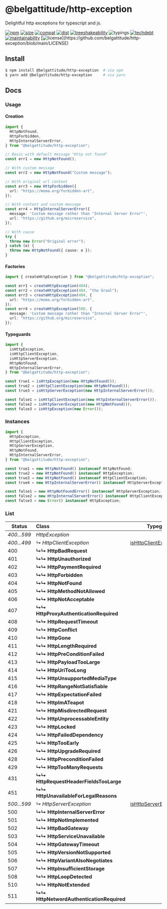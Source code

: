 # @belgattitude/http-exception

Delightful http exceptions for typescript and js.

[![npm](https://img.shields.io/npm/v/@belgattitude/http-exception?style=for-the-badge&labelColor=222)](https://www.npmjs.com/package/@belgattitude/http-exception)
[![size](https://img.shields.io/bundlephobia/minzip/@belgattitude/http-exception@latest?label=MinGZIP&style=for-the-badge&labelColor=333&color=informational)](https://bundlephobia.com/package/@belgattitude/http-exception@latest)
[![compat](https://img.shields.io/static/v1?label=Browser&message=>0.25%&logo=googlechrome&style=for-the-badge&labelColor=333&color=informational)](https://github.com/belgattitude/http-exception/blob/main/packages/http-exception/babel.config.json)
[![dist](https://img.shields.io/static/v1?label=&message=cjs|esm&logo=Node.JS&style=for-the-badge&labelColor=333&color=informational)](https://github.com/belgattitude/http-exception/blob/main/packages/http-exception/package.json)
[![treeshakeability](https://img.shields.io/static/v1?label=&message=treeshake&logo=webpack&style=for-the-badge&labelColor=333&color=informational)](https://github.com/belgattitude/http-exception/blob/main/packages/http-exception/.size-limit.cjs)
![typings](https://img.shields.io/static/v1?label=typings&message=4.0%2B&logo=typescript&style=for-the-badge&labelColor=333&color=informational)
[![techdebt](https://img.shields.io/codeclimate/tech-debt/belgattitude/http-exception?label=TechDebt&logo=code-climate&style=for-the-badge&labelColor=444)](https://codeclimate.com/github/belgattitude/http-exception)
[![maintainability](https://img.shields.io/codeclimate/maintainability/belgattitude/http-exception?label=Maintainability&logo=code-climate&style=for-the-badge&labelColor=444)](https://codeclimate.com/github/belgattitude/http-exception)
[![license](https://img.shields.io/npm/l/@belgattitude/http-exception?style=for-the-badge&labelColor=333")](https://github.com/belgattitude/http-exception/blob/main/LICENSE)

## Install

```bash
$ npm install @belgattitude/http-exception  # via npm
$ yarn add @belgattitude/http-exception     # via yarn
```

## Docs

### Usage

#### Creation

```typescript
import {
  HttpNotFound,
  HttpForbidden,
  HttpInternalServerError,
} from "@belgattitude/http-exception";

// Basic with default message "Http not found"
const err1 = new HttpNotFound();

// With custom message
const err2 = new HttpNotFound("Custom message");

// With original url context
const err3 = new HttpForbidden({
  url: "https://moma.org/forbidden-art",
});

// With context and custom message
const err4 = HttpInternalServerError({
  message: 'Custom message rather than "Internal Server Error"',
  url: "https://github.org/microservice",
});

// With cause
try {
  throw new Error("Original error");
} catch (e) {
  throw new HttpNotFound({ cause: e });
}
```

#### Factories

```typescript
import { createHttpException } from "@belgattitude/http-exception";

const err1 = createHttpException(404);
const err2 = createHttpException(404, "the Graal");
const err3 = createHttpException(404, {
  url: "https://moma.org/forbidden-art",
});
const err4 = createHttpException(500, {
  message: 'Custom message rather than "Internal Server Error"',
  url: "https://github.org/microservice",
});
```

#### Typeguards

```typescript
import {
  isHttpException,
  isHttpClientException,
  isHttpServerException,
  HttpNotFound,
  HttpInternalServerError,
} from "@belgattitude/http-exception";

const true1 = isHttpException(new HttpNotFound());
const true2 = isHttpClientException(new HttpNotFound());
const true3 = isHttpServerException(new HttpInternalServerError());

const false1 = isHttpClientException(new HttpInternalServerError());
const false2 = isHttpServerException(new HttpNotFound());
const false3 = isHttpException(new Error());
```

### Instances

```typescript
import {
  HttpException,
  HttpClientException,
  HttpServerException,
  HttpNotFound,
  HttpInternalServerError,
} from "@belgattitude/http-exception";

const true1 = new HttpNotFound() instanceof HttpNotFound;
const true2 = new HttpNotFound() instanceof HttpException;
const true3 = new HttpNotFound() instanceof HttpClientException;
const true4 = new HttpInternalServerError() instanceof HttpServerException;

const false1 = new HttpNotFoundError() instanceof HttpServerException;
const false2 = new HttpInternalServerError() instanceof HttpClientException;
const false3 = new Error() instanceof HttpException;
```

### List

| Status      | Class                                    | Typeguard                    | Docs                                                                                   |
| ----------- | :--------------------------------------- | ---------------------------- | -------------------------------------------------------------------------------------- |
| _400...599_ | _HttpException_                          |                              |                                                                                        |
| _400...499_ | _↳ HttpClientException_                  | [isHttpClientException(e)]() | [MDN](https://developer.mozilla.org/en-US/docs/Web/HTTP/Status#client_error_responses) |
| 400         | **↳↳ HttpBadRequest**                    |                              |                                                                                        |
| 401         | **↳↳ HttpUnauthorized**                  |                              |                                                                                        |
| 402         | **↳↳ HttpPaymentRequired**               |                              |                                                                                        |
| 403         | **↳↳ HttpForbidden**                     |                              |                                                                                        |
| 404         | **↳↳ HttpNotFound**                      |                              |                                                                                        |
| 405         | **↳↳ HttpMethodNotAllowed**              |                              |                                                                                        |
| 406         | **↳↳ HttpNotAcceptable**                 |                              |                                                                                        |
| 407         | **↳↳ HttpProxyAuthenticationRequired**   |                              |                                                                                        |
| 408         | **↳↳ HttpRequestTimeout**                |                              |                                                                                        |
| 409         | **↳↳ HttpConflict**                      |                              |                                                                                        |
| 410         | **↳↳ HttpGone**                          |                              |                                                                                        |
| 411         | **↳↳ HttpLengthRequired**                |                              |                                                                                        |
| 412         | **↳↳ HttpPreConditionFailed**            |                              |                                                                                        |
| 413         | **↳↳ HttpPayloadTooLarge**               |                              |                                                                                        |
| 414         | **↳↳ HttpUriTooLong**                    |                              |                                                                                        |
| 415         | **↳↳ HttpUnsupportedMediaType**          |                              |                                                                                        |
| 416         | **↳↳ HttpRangeNotSatisfiable**           |                              |                                                                                        |
| 417         | **↳↳ HttpExpectationFailed**             |                              |                                                                                        |
| 418         | **↳↳ HttpImATeapot**                     |                              |                                                                                        |
| 421         | **↳↳ HttpMisdirectedRequest**            |                              |                                                                                        |
| 422         | **↳↳ HttpUnprocessableEntity**           |                              |                                                                                        |
| 423         | **↳↳ HttpLocked**                        |                              |                                                                                        |
| 424         | **↳↳ HttpFailedDependency**              |                              |                                                                                        |
| 425         | **↳↳ HttpTooEarly**                      |                              |                                                                                        |
| 426         | **↳↳ HttpUpgradeRequired**               |                              |                                                                                        |
| 428         | **↳↳ HttpPreconditionFailed**            |                              |                                                                                        |
| 429         | **↳↳ HttpTooManyRequests**               |                              |                                                                                        |
| 431         | **↳↳ HttpRequestHeaderFieldsTooLarge**   |                              |                                                                                        |
| 451         | **↳↳ HttpUnavailableForLegalReasons**    |                              |                                                                                        |
| _500...599_ | _↳ HttpServerException_                  | [isHttpServerException(e)]() | [MDN](https://developer.mozilla.org/en-US/docs/Web/HTTP/Status#server_error_responses) |
| 500         | **↳↳ HttpInternalServerError**           |                              |                                                                                        |
| 501         | **↳↳ HttpNotImplemented**                |                              |                                                                                        |
| 502         | **↳↳ HttpBadGateway**                    |                              |                                                                                        |
| 503         | **↳↳ HttpServiceUnavailable**            |                              |                                                                                        |
| 504         | **↳↳ HttpGatewayTimeout**                |                              |                                                                                        |
| 505         | **↳↳ HttpVersionNotSupported**           |                              |                                                                                        |
| 506         | **↳↳ HttpVariantAlsoNegotiates**         |                              |                                                                                        |
| 507         | **↳↳ HttpInsufficientStorage**           |                              |                                                                                        |
| 508         | **↳↳ HttpLoopDetected**                  |                              |                                                                                        |
| 510         | **↳↳ HttpNotExtended**                   |                              |                                                                                        |
| 511         | **↳↳ HttpNetwordAuthenticationRequired** |                              |                                                                                        |
